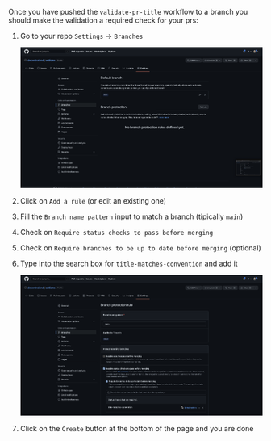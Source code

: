 Once you have pushed the `validate-pr-title` workflow to a branch you should make the validation a required check for your prs:

1. Go to your repo `Settings` -> `Branches`
    
    ![alt text](check_required_1.png)

2. Click on `Add a rule` (or edit an existing one)
3. Fill the `Branch name pattern` input to match a branch (tipically `main`)
4. Check on `Require status checks to pass before merging`
5. Check on `Require branches to be up to date before merging` (optional)
6. Type into the search box for `title-matches-convention` and add it

    ![alt text](check_required_2.png)

7. Click on the `Create` button at the bottom of the page and you are done